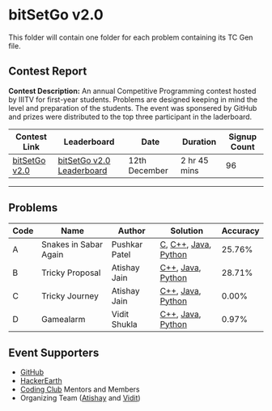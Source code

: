 # bitSetGo v2.0

This folder will contain one folder for each problem containing its TC Gen file.

## Contest Report

**Contest Description:** An annual Competitive Programming contest hosted by IIITV for first-year students. Problems are designed  keeping in mind the level and preparation of the students. The event was sponsered by GitHub and prizes were distributed to the top three participant in the laderboard.


Contest Link | Leaderboard | Date | Duration | Signup Count |
--- | --- |--- |--- |--- |
[bitSetGo v2.0](https://www.hackerearth.com/challenges/college/iiitv-bitSetGo-2/) | [bitSetGo v2.0 Leaderboard](https://www.hackerearth.com/challenges/college/iiitv-bitSetGo-2/leaderboard/) | 12th December | 2 hr 45 mins | 96 |

---

## Problems

| Code | Name | Author | Solution | Accuracy |
| --- | --- | --- | --- | --- |
| A | Snakes in Sabar Again | Pushkar Patel | [C](A-Snakes-in-Sabar-Again/logic.c), [C++](A-Snakes-in-Sabar-Again/logic.cpp), [Java](A-Snakes-in-Sabar-Again/logic.java), [Python](A-Snakes-in-Sabar-Again/logic.py) | 25.76% |
| B | Tricky Proposal | Atishay Jain | [C++](B-Tricky-Proposal/logic.cpp), [Java](B-Tricky-Proposal/logic.java), [Python](B-Tricky-Proposal/logic.py) | 28.71% |
| C | Tricky Journey | Atishay Jain | [C++](C-Tricky-Journey/logic.cpp), [Java](C-Tricky-Proposal/logic.java), [Python](C-Tricky-Journey/logic.py) | 0.00% |
| D | Gamealarm | Vidit Shukla | [C++](D-Gamealarm/logic.cpp), [Java](D-Gamealarm/logic.java), [Python](D-Gamealarm/logic.py) | 0.97% |


## Event Supporters

- [GitHub](https://www.github.com)
- [HackerEarth](https://www.hackerearth.com)
- [Coding Club](https://www.twitter.com/iiitvcc/) Mentors and Members
- Organizing Team ([Atishay](https://github.com/Atishay990) and [Vidit](https://github.com/vidit2512))
